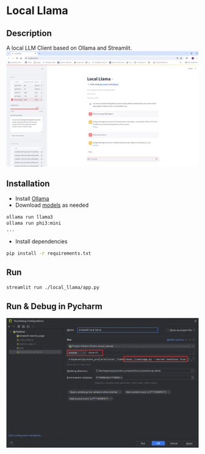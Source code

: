 # Local Llama
## Description
A local LLM Client based on Ollama and Streamlit.
![browser_preview.png](./static/browser_preview.png)

## Installation
* Install [Ollama](https://www.ollama.com/download)
* Download [models](https://ollama.com/library) as needed
```bash
ollama run llama3
ollama run phi3:mini
...
```

* Install dependencies
```bash
pip install -r requirements.txt
```

## Run
```bash
streamlit run ./local_llama/app.py
```

## Run & Debug in Pycharm
![pycharm_config.png](./static/pycharm_config.png)